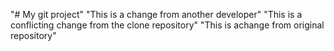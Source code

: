 "# My git project" 
"This is a change from another developer" 
"This is a conflicting change from the clone repository" 
"This is achange from original repository" 

